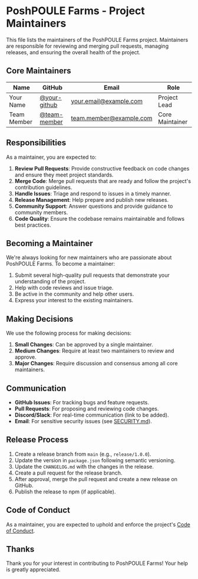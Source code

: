 # PoshPOULE Farms - Project Maintainers

This file lists the maintainers of the PoshPOULE Farms project. Maintainers are responsible for reviewing and merging pull requests, managing releases, and ensuring the overall health of the project.

## Core Maintainers

| Name | GitHub | Email | Role |
|------|--------|-------|------|
| Your Name | [@your-github](https://github.com/your-github) | your.email@example.com | Project Lead |
| Team Member | [@team-member](https://github.com/team-member) | team.member@example.com | Core Maintainer |

## Responsibilities

As a maintainer, you are expected to:

1. **Review Pull Requests**: Provide constructive feedback on code changes and ensure they meet project standards.
2. **Merge Code**: Merge pull requests that are ready and follow the project's contribution guidelines.
3. **Handle Issues**: Triage and respond to issues in a timely manner.
4. **Release Management**: Help prepare and publish new releases.
5. **Community Support**: Answer questions and provide guidance to community members.
6. **Code Quality**: Ensure the codebase remains maintainable and follows best practices.

## Becoming a Maintainer

We're always looking for new maintainers who are passionate about PoshPOULE Farms. To become a maintainer:

1. Submit several high-quality pull requests that demonstrate your understanding of the project.
2. Help with code reviews and issue triage.
3. Be active in the community and help other users.
4. Express your interest to the existing maintainers.

## Making Decisions

We use the following process for making decisions:

1. **Small Changes**: Can be approved by a single maintainer.
2. **Medium Changes**: Require at least two maintainers to review and approve.
3. **Major Changes**: Require discussion and consensus among all core maintainers.

## Communication

- **GitHub Issues**: For tracking bugs and feature requests.
- **Pull Requests**: For proposing and reviewing code changes.
- **Discord/Slack**: For real-time communication (link to be added).
- **Email**: For sensitive security issues (see [SECURITY.md](SECURITY.md)).

## Release Process

1. Create a release branch from `main` (e.g., `release/1.0.0`).
2. Update the version in `package.json` following semantic versioning.
3. Update the `CHANGELOG.md` with the changes in the release.
4. Create a pull request for the release branch.
5. After approval, merge the pull request and create a new release on GitHub.
6. Publish the release to npm (if applicable).

## Code of Conduct

As a maintainer, you are expected to uphold and enforce the project's [Code of Conduct](CODE_OF_CONDUCT.md).

## Thanks

Thank you for your interest in contributing to PoshPOULE Farms! Your help is greatly appreciated.
